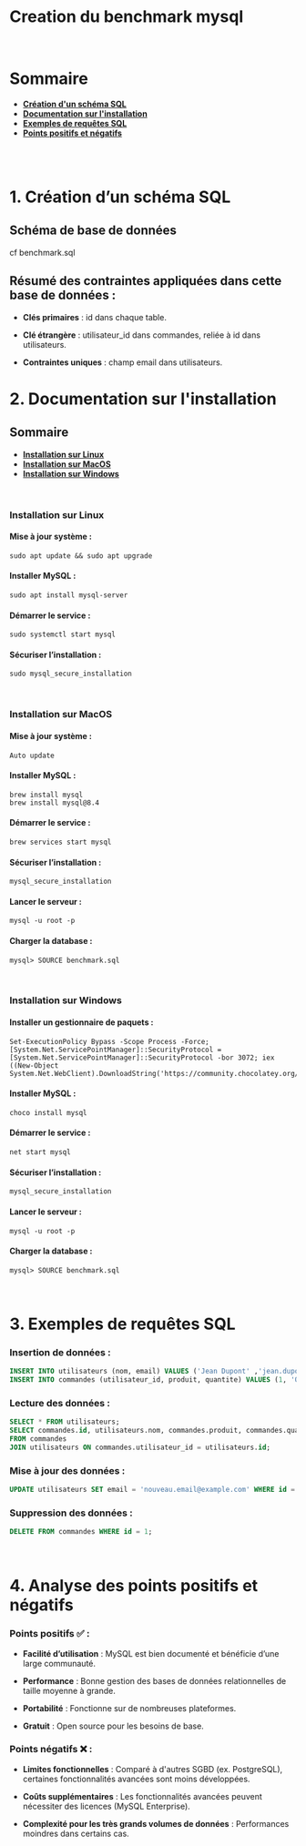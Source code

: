 # Creation du benchmark mysql

<br>

# Sommaire
- [**Création d'un schéma SQL**](#1-création-dun-schéma-sql)
- [**Documentation sur l'installation**](#2-documentation-sur-linstallation)
- [**Exemples de requêtes SQL**](#3-exemples-de-requêtes-sql)
- [**Points positifs et négatifs**](#4-analyse-des-points-positifs-et-négatifs)

<br>
<br>

# 1. Création d’un schéma SQL

## Schéma de base de données

cf benchmark.sql

## Résumé des contraintes appliquées dans cette base de données :

- **Clés primaires** : id dans chaque table.

- **Clé étrangère** : utilisateur_id dans commandes, reliée à id dans utilisateurs.

- **Contraintes uniques** : champ email dans utilisateurs.

# 2. Documentation sur l'installation

## Sommaire
- [**Installation sur Linux**](#installation-sur-linux)
- [**Installation sur MacOS**](#installation-sur-macos)
- [**Installation sur Windows**](#installation-sur-windows)

<br>

### Installation sur Linux

#### Mise à jour système :
```
sudo apt update && sudo apt upgrade
```

#### Installer MySQL :
```
sudo apt install mysql-server
```

#### Démarrer le service :
```
sudo systemctl start mysql
```

#### Sécuriser l’installation :
```
sudo mysql_secure_installation
```

<br>

### Installation sur MacOS

#### Mise à jour système :
```
Auto update
```

#### Installer MySQL :
```
brew install mysql
brew install mysql@8.4
```

#### Démarrer le service :
```
brew services start mysql
```

#### Sécuriser l’installation :
```
mysql_secure_installation
```

#### Lancer le serveur :
```
mysql -u root -p
```

#### Charger la database :
```
mysql> SOURCE benchmark.sql
```

<br>

### Installation sur Windows

#### Installer un gestionnaire de paquets :
```
Set-ExecutionPolicy Bypass -Scope Process -Force; [System.Net.ServicePointManager]::SecurityProtocol = [System.Net.ServicePointManager]::SecurityProtocol -bor 3072; iex ((New-Object System.Net.WebClient).DownloadString('https://community.chocolatey.org/install.ps1'))
```

#### Installer MySQL :
```
choco install mysql
```

#### Démarrer le service :
```
net start mysql
```

#### Sécuriser l’installation :
```
mysql_secure_installation
```

#### Lancer le serveur :
```
mysql -u root -p
```

#### Charger la database :
```
mysql> SOURCE benchmark.sql
```

<br>

# 3. Exemples de requêtes SQL

### Insertion de données :
```sql
INSERT INTO utilisateurs (nom, email) VALUES ('Jean Dupont' ,'jean.dupont@example.com');
INSERT INTO commandes (utilisateur_id, produit, quantite) VALUES (1, 'Ordinateur', 2);
```

### Lecture des données :
```sql
SELECT * FROM utilisateurs;
SELECT commandes.id, utilisateurs.nom, commandes.produit, commandes.quantite
FROM commandes
JOIN utilisateurs ON commandes.utilisateur_id = utilisateurs.id;
```

### Mise à jour des données :
```sql
UPDATE utilisateurs SET email = 'nouveau.email@example.com' WHERE id = 1;
```

### Suppression des données :
```sql
DELETE FROM commandes WHERE id = 1;
```

<br>

# 4. Analyse des points positifs et négatifs

### Points positifs ✅ :
- **Facilité d’utilisation** : MySQL est bien documenté et bénéficie d’une large communauté.

- **Performance** : Bonne gestion des bases de données relationnelles de taille moyenne à grande.

- **Portabilité** : Fonctionne sur de nombreuses plateformes.

- **Gratuit** : Open source pour les besoins de base.

### Points négatifs ❌ :

- **Limites fonctionnelles** : Comparé à d'autres SGBD (ex. PostgreSQL), certaines fonctionnalités avancées sont moins développées.

- **Coûts supplémentaires** : Les fonctionnalités avancées peuvent nécessiter des licences (MySQL Enterprise).

- **Complexité pour les très grands volumes de données** : Performances moindres dans certains cas.
